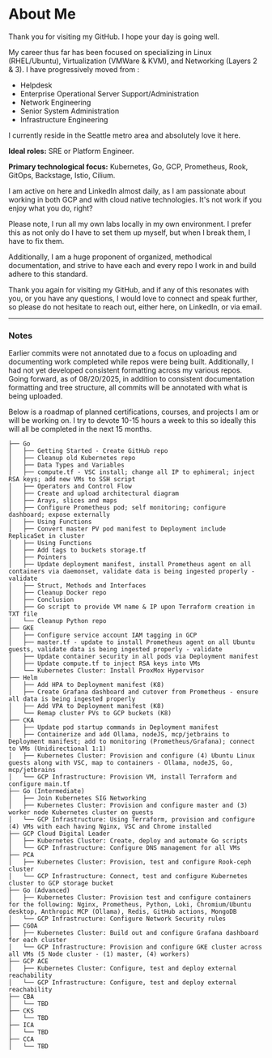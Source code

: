 # About Me

Thank you for visiting my GitHub. I hope your day is going well.

My career thus far has been focused on specializing in Linux (RHEL/Ubuntu), Virtualization (VMWare & KVM), and Networking (Layers 2 & 3). I have progressively moved from :

- Helpdesk
- Enterprise Operational Server Support/Administration
- Network Engineering
- Senior System Administration
- Infrastructure Engineering

I currently reside in the Seattle metro area and absolutely love it here.

**Ideal roles:** SRE or Platform Engineer.

**Primary technological focus:** Kubernetes, Go, GCP, Prometheus, Rook, GitOps, Backstage, Istio, Cilium.

I am active on here and LinkedIn almost daily, as I am passionate about working in both GCP and with cloud native technologies. It's not work if you enjoy what you do, right?

Please note, I run all my own labs locally in my own environment. I prefer this as not only do I have to set them up myself, but when I break them, I have to fix them. 

Additionally, I am a huge proponent of organized, methodical documentation, and strive to have each and every repo I work in and build adhere to this standard.

Thank you again for visiting my GitHub, and if any of this resonates with you, or you have any questions, I would love to connect and speak further, so please do not hesitate to reach out, either here, on LinkedIn, or via email.

---

### Notes
Earlier commits were not annotated due to a focus on uploading and documenting work completed while repos were being built. Additionally, I had not yet developed consistent formatting across my various repos. 
Going forward, as of 08/20/2025, in addition to consistent documentation formatting and tree structure, all commits will be annotated with what is being uploaded.

Below is a roadmap of planned certifications, courses, and projects I am or will be working on. I try to devote 10-15 hours a week to this so ideally this will all be completed in the next 15 months.

```
├── Go 
│   ├── Getting Started - Create GitHub repo
│   ├── Cleanup old Kubernetes repo
│   ├── Data Types and Variables
│   ├── compute.tf - VSC install; change all IP to ephimeral; inject RSA keys; add new VMs to SSH script
│   ├── Operators and Control Flow
│   ├── Create and upload architectural diagram
│   ├── Arays, slices and maps
│   ├── Configure Prometheus pod; self monitoring; configure dashboard; expose externally 
│   ├── Using Functions
│   ├── Convert master PV pod manifest to Deployment include ReplicaSet in cluster 
│   ├── Using Functions
│   ├── Add tags to buckets storage.tf 
│   ├── Pointers
│   ├── Update deployment manifest, install Prometheus agent on all containers via daemonset, validate data is being ingested properly - validate
│   ├── Struct, Methods and Interfaces
│   ├── Cleanup Docker repo
│   ├── Conclusion
│   ├── Go script to provide VM name & IP upon Terraform creation in TXT file
│   └── Cleanup Python repo
├── GKE
│   ├── Configure service account IAM tagging in GCP 
│   ├── master.tf - update to install Prometheus agent on all Ubuntu guests, validate data is being ingested properly - validate
│   ├── Update container security in all pods via Deployment manifest
│   ├── Update compute.tf to inject RSA keys into VMs
│   └── Kubernetes Cluster: Install ProxMox Hypervisor
├── Helm
│   ├── Add HPA to Deployment manifest (K8)
│   ├── Create Grafana dashboard and cutover from Prometheus - ensure all data is being ingested properly 
│   ├── Add VPA to Deployment manifest (K8)
│   └── Remap cluster PVs to GCP buckets (K8)
├── CKA
│   ├── Update pod startup commands in Deployment manifest
│   ├── Containerize and add Ollama, nodeJS, mcp/jetbrains to Deployment manifest; add to monitoring (Prometheus/Grafana); connect to VMs (Unidirectional 1:1)
│   ├── Kubernetes Cluster: Provision and configure (4) Ubuntu Linux guests along with VSC, map to containers - Ollama, nodeJS, Go, mcp/jetbrains
│   └── GCP Infrastructure: Provision VM, install Terraform and configure main.tf
├── Go (Intermediate)
│   ├── Join Kubernetes SIG Networking
│   ├── Kubernetes Cluster: Provision and configure master and (3) worker node Kubernetes cluster on guests 
│   └── GCP Infrastructure: Using Terraform, provision and configure (4) VMs with each having Nginx, VSC and Chrome installed
├── GCP Cloud Digital Leader
│   ├── Kubernetes Cluster: Create, deploy and automate Go scripts
│   └── GCP Infrastructure: Configure DNS management for all VMs
├── PCA
│   ├── Kubernetes Cluster: Provision, test and configure Rook-ceph cluster
│   └── GCP Infrastructure: Connect, test and configure Kubernetes cluster to GCP storage bucket
├── Go (Advanced)
│   ├── Kubernetes Cluster: Provision test and configure containers for the following: Nginx, Prometheus, Python, Loki, Chromium/Ubuntu desktop, Anthropic MCP (Ollama), Redis, GitHub actions, MongoDB 
│   └── GCP Infrastructure: Configure Network Security rules
├── CGOA
│   ├── Kubernetes Cluster: Build out and configure Grafana dashboard for each cluster 
│   └── GCP Infrastructure: Provision and configure GKE cluster across all VMs (5 Node cluster - (1) master, (4) workers)
├── GCP ACE
│   ├── Kubernetes Cluster: Configure, test and deploy external reachability
│   └── GCP Infrastructure: Configure, test and deploy external reachability
├── CBA
│   └── TBD
├── CKS
│   └── TBD
├── ICA
│   └── TBD
├── CCA
│   └── TBD

